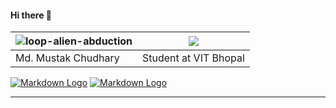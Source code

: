 #### Hi there 👋

| ![loop-alien-abduction]([https://user-images.githubusercontent.com/109837813/211294982-4431d66b-ed0f-46f9-8419-df14d0892952.gif](https://thumbs.gfycat.com/AggravatingQuaintBittern-max-1mb.gif)) | ![](https://github-readme-streak-stats.herokuapp.com/?user={Mus1ak}) |
--------|---------
|Md. Mustak Chudhary|Student at VIT Bhopal |

[![Markdown Logo](https://img.shields.io/badge/LinkedIn-0077B5?style=for-the-badge&logo=linkedin&logoColor=white)](https://www.linkedin.com/in/mustbemustak/ "LinkedIn") 
[![Markdown Logo](https://img.shields.io/badge/SoundCloud-FF3300?style=for-the-badge&logo=soundcloud&logoColor=white)](https://soundcloud.com/sky9nine)

---

<!-- Music is ♡
<p align="center">
    <img src="https://spotify-recently-played-readme.vercel.app/api?user=31o27432rmwtps6w6w7r4h2rsjou">
</p>
 -->
